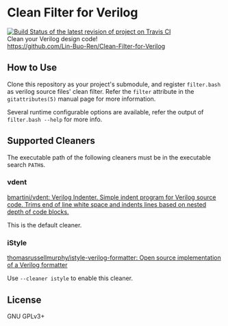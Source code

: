 # Clean Filter for Verilog
[![Build Status of the latest revision of project on Travis CI](https://travis-ci.org/Lin-Buo-Ren/Clean-Filter-for-Verilog.svg?branch=master)](https://travis-ci.org/Lin-Buo-Ren/Clean-Filter-for-Verilog)  
Clean your Verilog design code!  
<https://github.com/Lin-Buo-Ren/Clean-Filter-for-Verilog>

## How to Use

Clone this repository as your project's submodule, and register `filter.bash` as verilog source files' clean filter.  Refer the `filter` attribute in the  `gitattributes(5)` manual page for more information.

Several runtime configurable options are available, refer the output of `filter.bash --help` for more info.

## Supported Cleaners

The executable path of the following cleaners must be in the executable search `PATH`s.

### vdent

[bmartini/vdent: Verilog Indenter. Simple indent program for Verilog source code. Trims end of line white space and indents lines based on nested depth of code blocks.](https://github.com/bmartini/vdent)

This is the default cleaner.

### iStyle

[thomasrussellmurphy/istyle-verilog-formatter: Open source implementation of a Verilog formatter](https://github.com/thomasrussellmurphy/istyle-verilog-formatter)

Use `--cleaner istyle` to enable this cleaner.

## License

GNU GPLv3+ 
